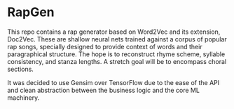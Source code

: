 # RapGen

This repo contains a rap generator based on Word2Vec and its extension, Doc2Vec. These are shallow neural nets trained against a corpus of popular rap songs, specially designed to provide context of words and their paragraphical structure. The hope is to reconstruct rhyme scheme, syllable consistency, and stanza lengths. A stretch goal will be to encompass choral sections.

It was decided to use Gensim over TensorFlow due to the ease of the API and clean abstraction between the business logic and the core ML machinery. 
